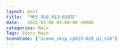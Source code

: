 ```yaml
---
layout: post
title:  "메인_회상_013~028장"
date:   2021-03-06 09:00:00 +0000
categories: Main
Tags: Story Main
SceneCode: ["scene_skip_cp013-028_q1_s10"]
---
```

